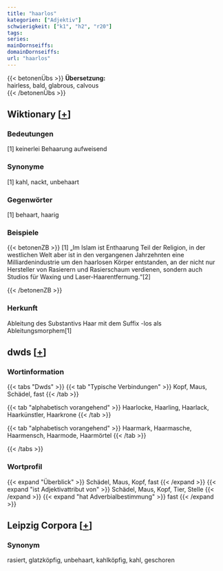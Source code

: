 ```yaml
---
title: "haarlos"
kategorien: ["Adjektiv"]
schwierigkeit: ["k1", "h2", "r20"]
tags:
series:
mainDornseiffs:
domainDornseiffs:
url: "haarlos"
---
```


{{< betonenÜbs >}}
**Übersetzung:**  
hairless, bald, glabrous, calvous  
{{< /betonenÜbs >}}

## Wiktionary [[+](https://de.wiktionary.org/wiki/haarlos)]

### Bedeutungen
[1] keinerlei Behaarung aufweisend  

### Synonyme
[1] kahl, nackt, unbehaart  

### Gegenwörter
[1] behaart, haarig  

### Beispiele
{{< betonenZB >}}
[1] „Im Islam ist Enthaarung Teil der Religion, in der westlichen Welt aber ist in den vergangenen Jahrzehnten eine Milliardenindustrie um den haarlosen Körper entstanden, an der nicht nur Hersteller von Rasierern und Rasierschaum verdienen, sondern auch Studios für Waxing und Laser-Haarentfernung.“[2]  

{{< /betonenZB >}}
### Herkunft
Ableitung des Substantivs Haar mit dem Suffix -los als Ableitungsmorphem[1]  



## dwds [[+](https://www.dwds.de/wb/haarlos)]

### Wortinformation
{{< tabs "Dwds" >}}
{{< tab "Typische Verbindungen" >}}
Kopf, Maus, Schädel, fast
{{< /tab >}}

{{< tab "alphabetisch vorangehend" >}}
Haarlocke, Haarling, Haarlack, Haarkünstler, Haarkrone
{{< /tab >}}

{{< tab "alphabetisch vorangehend" >}}
Haarmark, Haarmasche, Haarmensch, Haarmode, Haarmörtel
{{< /tab >}}

{{< /tabs >}}

### Wortprofil
{{< expand "Überblick" >}} Schädel, Maus, Kopf, fast {{< /expand >}}
{{< expand "ist Adjektivattribut von" >}} Schädel, Maus, Kopf, Tier, Stelle {{< /expand >}}
{{< expand "hat Adverbialbestimmung" >}} fast {{< /expand >}}

## Leipzig Corpora [[+](https://corpora.uni-leipzig.de/en/res?word=haarlos&corpusId=deu_newscrawl-public_2018)]


### Synonym
rasiert, glatzköpfig, unbehaart, kahlköpfig, kahl, geschoren

